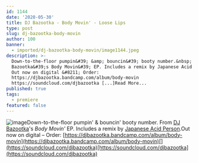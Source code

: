 ```yaml
---
id: 1144
date: '2020-05-30'
title: DJ Bazootka - Body Movin' - Loose Lips
type: post
slug: dj-bazootka-body-movin
author: 100
banner:
  - imported/dj-bazootka-body-movin/image1144.jpeg
description: >-
  Down-to-the-floor pumpin&#39; &amp; bouncin&#39; booty number.&nbsp; From DJ
  Bazootka&#39;s Body Movin&#39; EP. Includes a remix by Japanese Acid Person.
  Out now on digital &#8211; Order:
  https://djbazootka.bandcamp.com/album/body-movin
  https://soundcloud.com/djbazootka [...]Read More...
published: true
tags:
  - premiere
featured: false
---
```

![image](../imported/dj-bazootka-body-movin/image1144.jpeg)Down-to-the-floor pumpin' & bouncin' booty number. From [DJ Bazootka](https://djbazootka.bandcamp.com/)'s _Body Movin'_ EP. Includes a remix by [Japanese Acid Person](https://japaneseacidperson.bandcamp.com/).Out now on digital – Order: [](https://djbazootka.bandcamp.com/album/body-movin)[https://djbazootka.bandcamp.com/album/body-movin](https://djbazootka.bandcamp.com/album/body-movin)[](https://soundcloud.com/djbazootka)[https://soundcloud.com/djbazootka](https://soundcloud.com/djbazootka)
